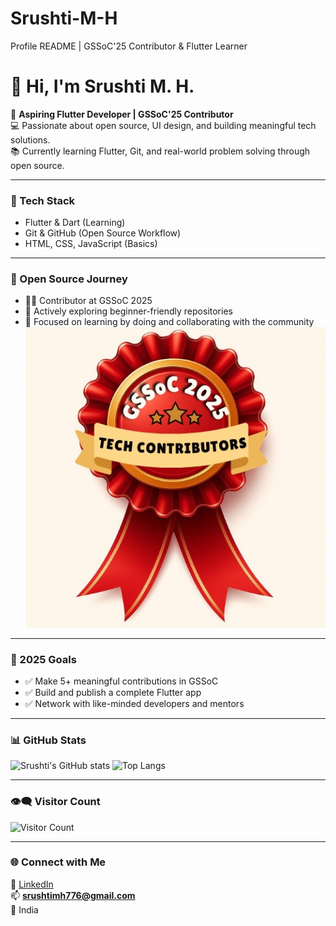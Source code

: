 # Srushti-M-H
Profile README | GSSoC'25 Contributor &amp; Flutter Learner
 # 👋 Hi, I'm Srushti M. H.

🎯 **Aspiring Flutter Developer | GSSoC'25 Contributor**  
💻 Passionate about open source, UI design, and building meaningful tech solutions.  
📚 Currently learning Flutter, Git, and real-world problem solving through open source.

---

### 🔧 Tech Stack
- Flutter & Dart (Learning)
- Git & GitHub (Open Source Workflow)
- HTML, CSS, JavaScript (Basics)

---

### 🌱 Open Source Journey
- 👩‍💻 Contributor at GSSoC 2025  
- 🌟 Actively exploring beginner-friendly repositories  
- 🚀 Focused on learning by doing and collaborating with the community
![GSSoC Badge](https://raw.githubusercontent.com/SrushtiMH/Srushti-M-H/refs/heads/main/Contributor's%20badge.jpg)

---

### 🎯 2025 Goals
- ✅ Make 5+ meaningful contributions in GSSoC  
- ✅ Build and publish a complete Flutter app  
- ✅ Network with like-minded developers and mentors

---

### 📊 GitHub Stats
![Srushti's GitHub stats](https://github-readme-stats.vercel.app/api?username=SrushtiMH&show_icons=true&theme=radical)
![Top Langs](https://github-readme-stats.vercel.app/api/top-langs/?username=SrushtiMH&layout=compact&theme=radical)


---

### 👁️‍🗨️ Visitor Count
![Visitor Count](https://komarev.com/ghpvc/?username=SrushtiMH&color=blue)

---

### 🌐 Connect with Me
🔗 [LinkedIn](https://www.linkedin.com/in/srushti-m-h-659944336)  
📫 **srushtimh776@gmail.com**  
📍 India
